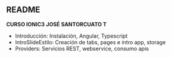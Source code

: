## README
**CURSO IONIC3**
**JOSÉ SANTORCUATO T**

- Introducción: Instalación, Angular, Typescript
-  IntroSlideEstilo: Creación de tabs, pages e intro app, storage
- Providers: Servicios REST, webservice, consumo apis

